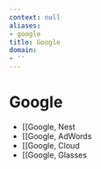 ```yaml
---
context: null
aliases:
- google
title: Google
domain:
- ''
---
```


# Google

- [[Google, Nest
- [[Google, AdWords
- [[Google, Cloud
- [[Google, Glasses
